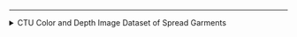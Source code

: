 --------------------------------------------------------------------------------
<details>
<summary>CTU Color and Depth Image Dataset of Spread Garments</summary>
<br>

#### Links
[Link to paper](./pdf/ctu_color_depth.pdf)  
[Link to repository]((https://github.com/CloPeMa/garment_dataset)

#### Summary
 * contains colour and depth images of spread garments
 * Color images - segmentation, recognition and model fitting
 * Depth images - wrinkle detection and spreading strategy estimation.
#### Purpose
 Clothes PErception and Manipulation. 

#### Tasks
 1. cloth segmentation
 2. garment recognition
 3. FOLD DETECTION
 4. model fitting

#### Dataset details
## Part I - Segmentation, recognition and model fitting
* 1. Color and Depth images of 17 garments in different configurations.
* 2. Ground Truth - Class of garments, state of garments (folded, wrinkled or flat) and front/back facing.
* 3. Each sample has:
	 * color image - resolution 1280 x 1024 pixels -  3 x 8 bits channel
	 * depth map - resolution 640 x 480 pixels - one 16 bit channel
	 * annotation file - .yaml file with ground truth variables and path to color and depth, name and position of corners and moves to change state of model.

## Part II - Folded Garments
*1. classified to 9 classes.
*2. keypoints along the outline of the garment.
#### read by
* Deepika
</details>
